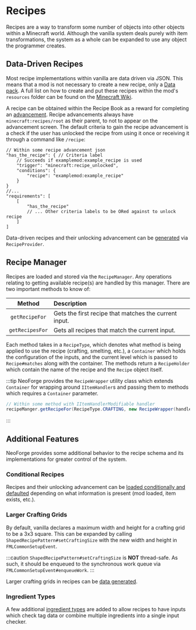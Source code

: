 # Recipes

Recipes are a way to transform some number of objects into other objects within a Minecraft world. Although the vanilla system deals purely with item transformations, the system as a whole can be expanded to use any object the programmer creates.

## Data-Driven Recipes

Most recipe implementations within vanilla are data driven via JSON. This means that a mod is not necessary to create a new recipe, only a [Data pack][datapack]. A full list on how to create and put these recipes within the mod's `resources` folder can be found on the [Minecraft Wiki][wiki].

A recipe can be obtained within the Recipe Book as a reward for completing an [advancement][advancement]. Recipe advancements always have `minecraft:recipes/root` as their parent, to not to appear on the advancement screen. The default criteria to gain the recipe advancement is a check if the user has unlocked the recipe from using it once or receiving it through a command like `/recipe`:

```json5
// Within some recipe advancement json
"has_the_recipe": { // Criteria label
    // Succeeds if examplemod:example_recipe is used
    "trigger": "minecraft:recipe_unlocked",
    "conditions": {
        "recipe": "examplemod:example_recipe"
    }
}
//...
"requirements": [
    [
        "has_the_recipe"
        // ... Other criteria labels to be ORed against to unlock recipe
    ]
]
```

Data-driven recipes and their unlocking advancement can be [generated][datagen] via `RecipeProvider`.

## Recipe Manager

Recipes are loaded and stored via the `RecipeManager`. Any operations relating to getting available recipe(s) are handled by this manager. There are two important methods to know of:

 Method         | Description
 :---:          | :---
`getRecipeFor`  | Gets the first recipe that matches the current input.
`getRecipesFor` | Gets all recipes that match the current input.

Each method takes in a `RecipeType`, which denotes what method is being applied to use the recipe (crafting, smelting, etc.), a `Container` which holds the configuration of the inputs, and the current level which is passed to `Recipe#matches` along with the container. The methods return a `RecipeHolder` which contain the name of the recipe and the `Recipe` object itself.

:::tip
NeoForge provides the `RecipeWrapper` utility class which extends `Container` for wrapping around `IItemHandler`s and passing them to methods which requires a `Container` parameter.

```java
// Within some method with IItemHandlerModifiable handler
recipeManger.getRecipeFor(RecipeType.CRAFTING, new RecipeWrapper(handler), level);
```
:::

## Additional Features

NeoForge provides some additional behavior to the recipe schema and its implementations for greater control of the system.

### Conditional Recipes

Recipes and their unlocking advancement can be [loaded conditionally and defaulted][conditional] depending on what information is present (mod loaded, item exists, etc.).

### Larger Crafting Grids

By default, vanilla declares a maximum width and height for a crafting grid to be a 3x3 square. This can be expanded by calling `ShapedRecipePattern#setCraftingSize` with the new width and height in `FMLCommonSetupEvent`.

:::caution
`ShapedRecipePattern#setCraftingSize` is **NOT** thread-safe. As such, it should be enqueued to the synchronous work queue via `FMLCommonSetupEvent#enqueueWork`.
:::

Larger crafting grids in recipes can be [data generated][datagen].

### Ingredient Types

A few additional [ingredient types][ingredients] are added to allow recipes to have inputs which check tag data or combine multiple ingredients into a single input checker.

[datapack]: https://minecraft.wiki/w/Data_pack
[wiki]: https://minecraft.wiki/w/Recipe
[advancement]: ../advancements.md
[datagen]: ../../../datagen/recipes.md
[conditional]: ../conditional.md#implementations
[ingredients]: ./ingredients.md#forge-types
